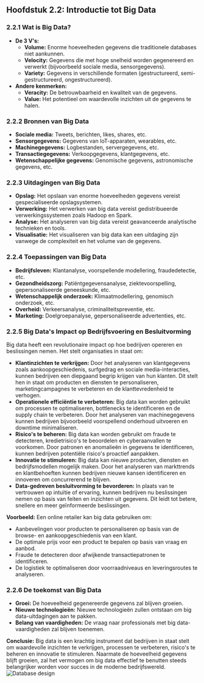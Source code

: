 ## Hoofdstuk 2.2: Introductie tot Big Data

### 2.2.1 Wat is Big Data?

* **De 3 V's:**
    * **Volume:** Enorme hoeveelheden gegevens die traditionele databases niet aankunnen.
    * **Velocity:** Gegevens die met hoge snelheid worden gegenereerd en verwerkt (bijvoorbeeld sociale media, sensorgegevens).
    * **Variety:** Gegevens in verschillende formaten (gestructureerd, semi-gestructureerd, ongestructureerd). 
* **Andere kenmerken:**
    * **Veracity:** De betrouwbaarheid en kwaliteit van de gegevens.
    * **Value:** Het potentieel om waardevolle inzichten uit de gegevens te halen.

### 2.2.2 Bronnen van Big Data

* **Sociale media:** Tweets, berichten, likes, shares, etc. 
* **Sensorgegevens:** Gegevens van IoT-apparaten, wearables, etc.
* **Machinegegevens:** Logbestanden, servergegevens, etc.
* **Transactiegegevens:** Verkoopgegevens, klantgegevens, etc.
* **Wetenschappelijke gegevens:** Genomische gegevens, astronomische gegevens, etc.

### 2.2.3 Uitdagingen van Big Data

* **Opslag:** Het opslaan van enorme hoeveelheden gegevens vereist gespecialiseerde opslagsystemen.
* **Verwerking:** Het verwerken van big data vereist gedistribueerde verwerkingssystemen zoals Hadoop en Spark.
* **Analyse:** Het analyseren van big data vereist geavanceerde analytische technieken en tools.
* **Visualisatie:** Het visualiseren van big data kan een uitdaging zijn vanwege de complexiteit en het volume van de gegevens.

### 2.2.4 Toepassingen van Big Data

* **Bedrijfsleven:** Klantanalyse, voorspellende modellering, fraudedetectie, etc.
* **Gezondheidszorg:** Patiëntgegevensanalyse, ziektevoorspelling, gepersonaliseerde geneeskunde, etc.
* **Wetenschappelijk onderzoek:** Klimaatmodellering, genomisch onderzoek, etc.
* **Overheid:** Verkeersanalyse, criminaliteitspreventie, etc.
* **Marketing:** Doelgroepanalyse, gepersonaliseerde advertenties, etc.

### 2.2.5 Big Data's Impact op Bedrijfsvoering en Besluitvorming 

Big data heeft een revolutionaire impact op hoe bedrijven opereren en beslissingen nemen. Het stelt organisaties in staat om:

* **Klantinzichten te verkrijgen:** Door het analyseren van klantgegevens zoals aankoopgeschiedenis, surfgedrag en sociale media-interacties, kunnen bedrijven een diepgaand begrip krijgen van hun klanten. Dit stelt hen in staat om producten en diensten te personaliseren, marketingcampagnes te verbeteren en de klanttevredenheid te verhogen.
* **Operationele efficiëntie te verbeteren:** Big data kan worden gebruikt om processen te optimaliseren, bottlenecks te identificeren en de supply chain te verbeteren. Door het analyseren van machinegegevens kunnen bedrijven bijvoorbeeld voorspellend onderhoud uitvoeren en downtime minimaliseren.
* **Risico's te beheren:** Big data kan worden gebruikt om fraude te detecteren, kredietrisico's te beoordelen en cyberaanvallen te voorkomen. Door patronen en anomalieën in gegevens te identificeren, kunnen bedrijven potentiële risico's proactief aanpakken.
* **Innovatie te stimuleren:** Big data kan nieuwe producten, diensten en bedrijfsmodellen mogelijk maken. Door het analyseren van markttrends en klantbehoeften kunnen bedrijven nieuwe kansen identificeren en innoveren om concurrerend te blijven.
* **Data-gedreven besluitvorming te bevorderen:** In plaats van te vertrouwen op intuïtie of ervaring, kunnen bedrijven nu beslissingen nemen op basis van feiten en inzichten uit gegevens. Dit leidt tot betere, snellere en meer geïnformeerde beslissingen.

**Voorbeeld:** Een online retailer kan big data gebruiken om:

* Aanbevelingen voor producten te personaliseren op basis van de browse- en aankoopgeschiedenis van een klant.
* De optimale prijs voor een product te bepalen op basis van vraag en aanbod.
* Fraude te detecteren door afwijkende transactiepatronen te identificeren.
* De logistiek te optimaliseren door voorraadniveaus en leveringsroutes te analyseren.

### 2.2.6 De toekomst van Big Data

* **Groei:** De hoeveelheid gegenereerde gegevens zal blijven groeien.
* **Nieuwe technologieën:** Nieuwe technologieën zullen ontstaan om big data-uitdagingen aan te pakken.
* **Belang van vaardigheden:** De vraag naar professionals met big data-vaardigheden zal blijven toenemen. 

**Conclusie:** Big data is een krachtig instrument dat bedrijven in staat stelt om waardevolle inzichten te verkrijgen, processen te verbeteren, risico's te beheren en innovatie te stimuleren. Naarmate de hoeveelheid gegevens blijft groeien, zal het vermogen om big data effectief te benutten steeds belangrijker worden voor succes in de moderne bedrijfswereld. 
![Database design](/images/database-design.png)